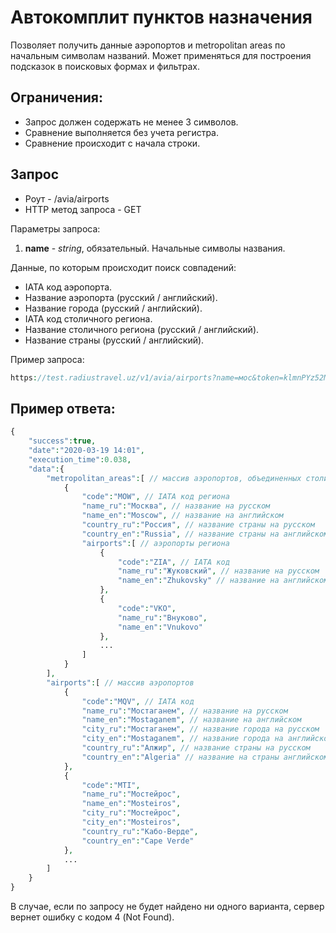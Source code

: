 Автокомплит пунктов назначения
==============================

Позволяет получить данные аэропортов и metropolitan areas по начальным символам названий. Может применяться для построения подсказок в поисковых формах и фильтрах.

Ограничения:
------------

* Запрос должен содержать не менее 3 символов.
* Сравнение выполняется без учета регистра.
* Сравнение происходит с начала строки.

Запрос
------

* Роут - /avia/airports
* HTTP метод запроса - GET

Параметры запроса:

1. **name** - *string*, обязательный. Начальные символы названия.

Данные, по которым происходит поиск совпадений:

* IATA код аэропорта.
* Название аэропорта (русский / английский).
* Название города (русский / английский).
* IATA код столичного региона.
* Название столичного региона (русский / английский).
* Название страны (русский / английский).

Пример запроса:

```php
https://test.radiustravel.uz/v1/avia/airports?name=мос&token=klmnPYz52MUJPH1ZsPXw
```

Пример ответа:
--------------

```php
{
    "success":true,
    "date":"2020-03-19 14:01",
    "execution_time":0.038,
    "data":{
        "metropolitan_areas":[ // массив аэропортов, объединенных столичными регионами (metropolitan areas)
            {
                "code":"MOW", // IATA код региона
                "name_ru":"Москва", // название на русском
                "name_en":"Moscow", // название на английском
                "country_ru":"Россия", // название страны на русском
                "country_en":"Russia", // название страны на английском
                "airports":[ // аэропорты региона
                    {
                        "code":"ZIA", // IATA код
                        "name_ru":"Жуковский", // название на русском
                        "name_en":"Zhukovsky" // название на английском
                    },
                    {
                        "code":"VKO",
                        "name_ru":"Внуково",
                        "name_en":"Vnukovo"
                    },
                    ...
                ]
            }
        ],
        "airports":[ // массив аэропортов
            {
                "code":"MQV", // IATA код
                "name_ru":"Мостаганем", // название на русском
                "name_en":"Mostaganem", // название на английском
                "city_ru":"Мостаганем", // название города на русском
                "city_en":"Mostaganem", // название города на английском
                "country_ru":"Алжир", // название страны на русском
                "country_en":"Algeria" // название на страны английском
            },
            {
                "code":"MTI",
                "name_ru":"Мостейрос",
                "name_en":"Mosteiros",
                "city_ru":"Мостейрос",
                "city_en":"Mosteiros",
                "country_ru":"Кабо-Верде",
                "country_en":"Cape Verde"
            },
            ...
        ]
    }
}
```

В случае, если по запросу не будет найдено ни одного варианта, сервер вернет ошибку с кодом 4 (Not Found).